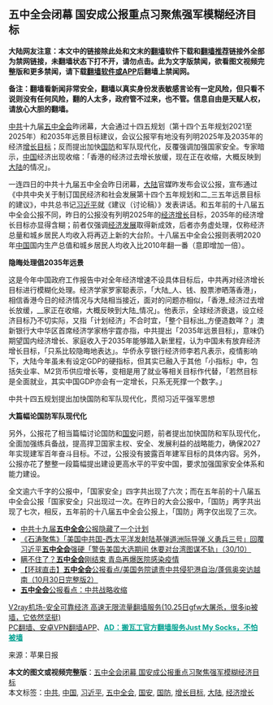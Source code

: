  <h2>五中全会闭幕 国安成公报重点习聚焦强军模糊经济目标</h2> <p class="notice"><b>大陆网友注意：本文中的链接除此处和文末的<a href="https://github.com/bannedbook/fanqiang" >翻墙</a>软件下载和<a href="https://github.com/killgcd/justmysocks/blob/master/README.md">翻墙推荐</a>链接外全部为禁网链接，未翻墙状态下打不开，请勿点击。此为文字版禁闻，欲看图文视频完整版和更多禁闻，请下载<a href="https://github.com/bannedbook/fanqiang">翻墙软件或APP</a>后翻墙上禁闻网。</p><p>备注：翻墙看新闻非常安全，翻墙以真实身份发表敏感言论有一定风险，但只看不说则没有任何风险，翻的人太多，政府管不过来，也不管。信息自由是天赋人权，请放心大胆的翻墙。</b></p>  <div class="entry"> <p><a href="https://www.bannedbook.org/bnews/tag/%e4%b8%ad%e5%85%b1/" class="st_tag internal_tag" rel="tag" title="标签 中共 下的日志">中共</a>十九届<a href="https://www.bannedbook.org/bnews/tag/%e4%ba%94%e4%b8%ad%e5%85%a8%e4%bc%9a/" class="st_tag internal_tag" rel="tag" title="标签 五中全会 下的日志">五中全会</a>昨闭幕，大会通过十四五规划（第十四个五年规划2021至2025年）和2035年远景目标建议，会议公报罕有地没有列明2025年及2035年的经济<a href="https://www.bannedbook.org/bnews/tag/%E5%A2%9E%E9%95%BF%E7%9B%AE%E6%A0%87/" class="st_tag internal_tag" rel="tag" title="标签 增长目标 下的日志">增长目标</a>；反而提出加快<a href="https://www.bannedbook.org/bnews/tag/%E5%9B%BD%E9%98%B2/" class="st_tag internal_tag" rel="tag" title="标签 国防 下的日志">国防</a>和军队现代化，反覆强调加强国家安全。专家暗示，<span class='wp_keywordlink_affiliate'><a href="https://www.bannedbook.org/" title="中国" target="_blank">中国</a></span>经济出现收缩：「香港的经济过去增长放缓，现在正在收缩，大概反映到<span class='wp_keywordlink_affiliate'><a href="https://www.bannedbook.org/" title="大陆" target="_blank">大陆</a></span>的情况」。</p> <p></p>  <p>一连四日的中共十九届五中全会昨日闭幕，<a href="https://www.bannedbook.org/bnews/tag/%e5%a4%a7%e9%99%86/" class="st_tag internal_tag" rel="tag" title="标签 大陆 下的日志">大陆</a>官媒昨发布会议公报，宣布通过《中共中央关于制订国民经济和社会发展第十四个五年规划和二_三五年远景目标的建议》，中共总书记<a href="https://www.bannedbook.org/bnews/tag/%e4%b9%a0%e8%bf%91%e5%b9%b3/" class="st_tag internal_tag" rel="tag" title="标签 习近平 下的日志">习近平</a>就《建议（讨论稿）》发表讲话。和五年前的十八届五中全会公报不同，昨日的公报没有列明2025年的<a href="https://www.bannedbook.org/bnews/tag/%E7%BB%8F%E6%B5%8E%E5%A2%9E%E9%95%BF/" class="st_tag internal_tag" rel="tag" title="标签 经济增长 下的日志">经济增长</a>目标，2035年的经济增长目标亦显得含糊；前者仅强调<span class='wp_keywordlink'><a href="https://www.bannedbook.org/forum2/topic869.html" title="宪政、法治和经济发展——走向市场经济的制度保障" target="_blank">经济发展</a></span>取得新成效，后者亦务虚处理，仅称经济总量和城乡居民人均收入将再迈上新的大台阶。十八届五中全会公报则表明2020年<a href="https://www.bannedbook.org/bnews/tag/%E4%B8%AD%E5%9B%BD/" class="st_tag internal_tag" rel="tag" title="标签 中国 下的日志">中国</a>国内生产总值和城乡居民人均收入比2010年翻一番（意即增加一倍）。</p> <p><strong>隐晦处理倡2035年远景</strong></p>  <p>这是今年中国政府工作报告中对全年经济增速不设具体目标后，中共再对经济增长目标进行模糊化处理。经济学家罗家聪表示，「大陆_人、钱、股票渗晒落香港」，相信香港今日的经济情况与大陆相当接近，面对的问题亦相似，「香港_经济过去增长放缓，__家正在收缩，大概反映到大陆_情况」。他表示，全球经济衰退，设立经济目标乃不切实际，又指「计划经济」不合时宜，「整个目标出_方便造数咩？」澳新银行大中华区首席经济学家杨宇霆亦指，中共提出「2035年远景目标」，意味仍期望国内经济增长、家庭收入于2035年能够踏入新里程，认为中国未有放弃经济增长目标，「只系比较隐晦地表达」。华侨永亨银行经济师李若凡表示，疫情影响下，大陆今年虽未有设定GDP的硬指标，但其实已融入于其他「小指标」中，包括失业率、M2货币供应增长等，变相是用了就业等相关目标作代替，「若然目标是全面就业，其实中国GDP亦会有一定增长，只系无死撑一个数字。」</p> <p></p>  <p>中共十四五规划提出加快国防和军队现代化，贯彻习近平强军思想</p> <p><strong>大篇幅论国防军队现代化</strong></p>  <p>另外，公报花了相当篇幅讨论国防和<a href="https://www.bannedbook.org/bnews/tag/%E5%9B%BD%E5%AE%89/" class="st_tag internal_tag" rel="tag" title="标签 国安 下的日志">国安</a>问题，前者提出加快国防和军队现代化，全面加强练兵备战，提高捍卫国家主权、安全、发展利益的战略能力，确保2027年实现建军百年奋斗目标。不过，公报没有披露百年建军目标的具体内容。另外，公报亦花了整整一段篇幅提出建设更高水平的平安中国，要求加强国家安全体系和能力建设。</p> <p>全文逾六千字的公报中，「国家安全」四字共出现了六次；而在五年前的十八届五中全会公报「国家安全」只出现过一次。在昨日的大会公报中，「国防」两字共出现了七次，相反，五年前的十八届五中全会公报上，「国防」两字仅出现了三次。</p> <ul class='op-related-articles' title='相关阅读'> <li><a href='https://www.bannedbook.org/bnews/cbnews/20201031/1423204.html' target='_blank'>中共十九届<b>五中全会</b>公报隐藏了一个计划</a></li> <li><a href='https://www.bannedbook.org/bnews/bannedvideo/20201031/1423200.html' target='_blank'>《石涛聚焦》「美国中共国-西太平洋发射陆基弹道洲际导弹 义勇兵三号」回覆习近平<b>五中全会</b>强硬「警告美国大选期间 休要对台湾图谋不轨」（30/10）</a></li> <li><a href='https://www.bannedbook.org/bnews/cbnews/20201031/1423153.html' target='_blank'>瞒不住了？<b>五中全会</b>刚结束 青岛再爆医院感染疫情</a></li> <li><a href='https://www.bannedbook.org/bnews/bannedvideo/20201031/1423119.html' target='_blank'>【环球直击】<b>五中全会</b>公报看点/美国务院谴责中共侵犯港自治/蓬佩奥突访越南（10月30日完整版2）</a></li> <li><a href='https://www.bannedbook.org/bnews/bannedvideo/20201031/1423091.html' target='_blank'><b>五中全会</b>公报看点：中共战略收缩</a></li> </ul> <p class="texttj"> <a href="https://www.bannedbook.org/forum23/topic22702.html" target="_blank">V2ray机场-安全可靠经济 高速无限流量翻墙服务(10.25日gfw大屠杀，很多ip被墙，它依然坚挺)</a><br/> <a href="https://github.com/bannedbook/fanqiang/wiki/%E7%A6%81%E9%97%BB%E7%BD%91%E5%AE%89%E5%8D%93%E7%BF%BB%E5%A2%99%E6%96%B0%E9%97%BBAPP" target="_blank">PC翻墙、安卓VPN翻墙APP</a>、<span onclick="window.open('https://github.com/killgcd/justmysocks/blob/master/README.md')" style="font-weight:bold;color:#00A191;cursor:pointer;text-decoration:underline;outline:none">AD：搬瓦工官方翻墙服务Just My Socks，不怕被墙</span></p><p> 来源：苹果日报 </p><a name='sharetosocial'></a>       <div><b>本文的图文或视频完整版</b>：<a href='https://www.bannedbook.org/bnews/comments/20201031/1423215.html'>五中全会闭幕 国安成公报重点习聚焦强军模糊经济目标</a></div>  </div><!--END ENTRY--> <div class="postfooter"> <div>本文标签：<a href="https://www.bannedbook.org/bnews/tag/%e4%b8%ad%e5%85%b1/" rel="tag">中共</a>, <a href="https://www.bannedbook.org/bnews/tag/%E4%B8%AD%E5%9B%BD/" rel="tag">中国</a>, <a href="https://www.bannedbook.org/bnews/tag/%e4%b9%a0%e8%bf%91%e5%b9%b3/" rel="tag">习近平</a>, <a href="https://www.bannedbook.org/bnews/tag/%e4%ba%94%e4%b8%ad%e5%85%a8%e4%bc%9a/" rel="tag">五中全会</a>, <a href="https://www.bannedbook.org/bnews/tag/%E5%9B%BD%E5%AE%89/" rel="tag">国安</a>, <a href="https://www.bannedbook.org/bnews/tag/%E5%9B%BD%E9%98%B2/" rel="tag">国防</a>, <a href="https://www.bannedbook.org/bnews/tag/%E5%A2%9E%E9%95%BF%E7%9B%AE%E6%A0%87/" rel="tag">增长目标</a>, <a href="https://www.bannedbook.org/bnews/tag/%e5%a4%a7%e9%99%86/" rel="tag">大陆</a>, <a href="https://www.bannedbook.org/bnews/tag/%E7%BB%8F%E6%B5%8E%E5%A2%9E%E9%95%BF/" rel="tag">经济增长</a></div>  </div><!--END POSTFOOTER--> 